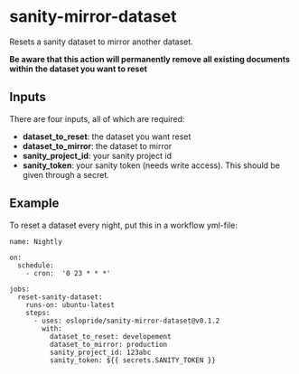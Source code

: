 # sanity-mirror-dataset

Resets a sanity dataset to mirror another dataset.

**Be aware that this action will permanently remove all existing documents within the dataset you want to reset**

## Inputs

There are four inputs, all of which are required:

* **dataset_to_reset**: the dataset you want reset
* **dataset_to_mirror**: the dataset to mirror
* **sanity_project_id**: your sanity project id
* **sanity_token**: your sanity token (needs write access). This should be given through a secret.

## Example

To reset a dataset every night, put this in a workflow yml-file:

```
name: Nightly

on:
  schedule:
    - cron:  '0 23 * * *'

jobs:
  reset-sanity-dataset:
    runs-on: ubuntu-latest
    steps:
      - uses: oslopride/sanity-mirror-dataset@v0.1.2
        with:
          dataset_to_reset: developement
          dataset_to_mirror: production
          sanity_project_id: 123abc
          sanity_token: ${{ secrets.SANITY_TOKEN }}
```